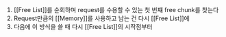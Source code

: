 1. [[Free List]]를 순회하며 request를 수용할 수 있는 첫 번쨰 free chunk를 찾는다
2. Request만큼의 [[Memory]]를 사용하고 남는 건 다시 [[Free List]]에
3. 다음에 이 방식을 쓸 때 다시 [[Free List]]의 시작점부터
